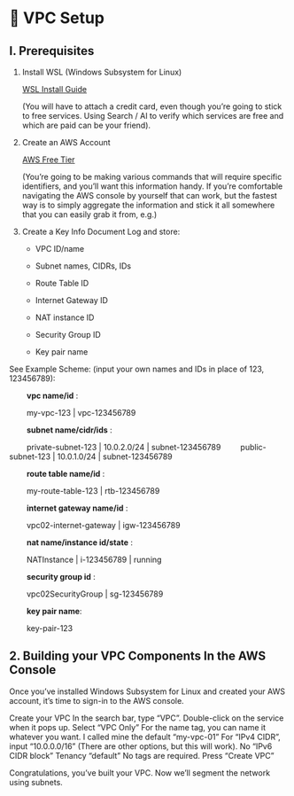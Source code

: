 # 🔧 VPC Setup

## I. Prerequisites

1. Install WSL (Windows Subsystem for Linux)

    [WSL Install Guide](https://learn.microsoft.com/en-us/windows/wsl/install)

    (You will have to attach a credit card, even though you’re going to stick to free services. Using Search / AI to verify which services are free and which are paid can be your friend).

2. Create an AWS Account 

    [AWS Free Tier](https://aws.amazon.com/free)

    (You’re going to be making various commands that will require specific identifiers, and you’ll want this information handy. If you’re comfortable navigating the AWS console by yourself that can work, but the fastest way is to simply aggregate the information and stick it all somewhere that you can easily grab it from, e.g.)

3. Create a Key Info Document
Log and store:

    - VPC ID/name

    - Subnet names, CIDRs, IDs

    - Route Table ID

    - Internet Gateway ID

    - NAT instance ID

    - Security Group ID

    - Key pair name

See Example Scheme: (input your own names and IDs in place of 123, 123456789):

&nbsp;&nbsp;&nbsp;&nbsp;&nbsp;&nbsp;&nbsp;&nbsp;**vpc name/id** :

&nbsp;&nbsp;&nbsp;&nbsp;&nbsp;&nbsp;&nbsp;&nbsp;my-vpc-123 | vpc-123456789

&nbsp;&nbsp;&nbsp;&nbsp;&nbsp;&nbsp;&nbsp;&nbsp;**subnet name/cidr/ids** :

&nbsp;&nbsp;&nbsp;&nbsp;&nbsp;&nbsp;&nbsp;&nbsp;private-subnet-123 | 10.0.2.0/24 | subnet-123456789
&nbsp;&nbsp;&nbsp;&nbsp;&nbsp;&nbsp;&nbsp;&nbsp;public-subnet-123 | 10.0.1.0/24 | subnet-123456789

&nbsp;&nbsp;&nbsp;&nbsp;&nbsp;&nbsp;&nbsp;&nbsp;**route table name/id** :

&nbsp;&nbsp;&nbsp;&nbsp;&nbsp;&nbsp;&nbsp;&nbsp;my-route-table-123 | rtb-123456789

&nbsp;&nbsp;&nbsp;&nbsp;&nbsp;&nbsp;&nbsp;&nbsp;**internet gateway name/id** :

&nbsp;&nbsp;&nbsp;&nbsp;&nbsp;&nbsp;&nbsp;&nbsp;vpc02-internet-gateway | igw-123456789

&nbsp;&nbsp;&nbsp;&nbsp;&nbsp;&nbsp;&nbsp;&nbsp;**nat name/instance id/state** :

&nbsp;&nbsp;&nbsp;&nbsp;&nbsp;&nbsp;&nbsp;&nbsp;NATInstance  | i-123456789 |  running

&nbsp;&nbsp;&nbsp;&nbsp;&nbsp;&nbsp;&nbsp;&nbsp;**security group id** :

&nbsp;&nbsp;&nbsp;&nbsp;&nbsp;&nbsp;&nbsp;&nbsp;vpc02SecurityGroup | sg-123456789

&nbsp;&nbsp;&nbsp;&nbsp;&nbsp;&nbsp;&nbsp;&nbsp;**key pair name**:

&nbsp;&nbsp;&nbsp;&nbsp;&nbsp;&nbsp;&nbsp;&nbsp;key-pair-123

## 2. Building your VPC Components In the AWS Console

Once you’ve installed Windows Subsystem for Linux and created your AWS account, it’s time to sign-in to the AWS console.

Create your VPC
In the search bar, type “VPC”. Double-click on the service when it pops up.
Select “VPC Only” 
For the name tag, you can name it whatever you want. I called mine the default “my-vpc-01”
For “IPv4 CIDR”, input “10.0.0.0/16” (There are other options, but this will work).
No “IPv6 CIDR block”
Tenancy “default”
No tags are required.
	Press “Create VPC”

Congratulations, you’ve built your VPC. Now we’ll segment the network using subnets. 
